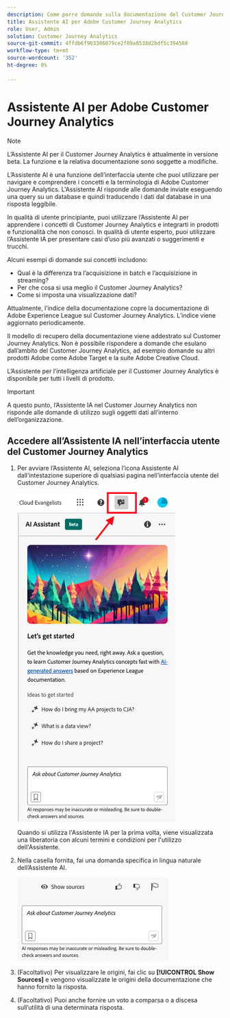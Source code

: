 ```yaml
---
description: Come porre domande sulla documentazione del Customer Journey Analytics
title: Assistente AI per Adobe Customer Journey Analytics
role: User, Admin
solution: Customer Journey Analytics
source-git-commit: 4ffdb6f963386079ce2f09a8538d2bdf5c394588
workflow-type: tm+mt
source-wordcount: '352'
ht-degree: 0%

---
```



# Assistente AI per Adobe Customer Journey Analytics

>[!NOTE]
>
>L’Assistente AI per il Customer Journey Analytics è attualmente in versione beta. La funzione e la relativa documentazione sono soggette a modifiche.

L’Assistente AI è una funzione dell’interfaccia utente che puoi utilizzare per navigare e comprendere i concetti e la terminologia di Adobe Customer Journey Analytics. L&#39;Assistente AI risponde alle domande inviate eseguendo una query su un database e quindi traducendo i dati dal database in una risposta leggibile.

In qualità di utente principiante, puoi utilizzare l’Assistente AI per apprendere i concetti di Customer Journey Analytics e integrarti in prodotti e funzionalità che non conosci. In qualità di utente esperto, puoi utilizzare l’Assistente IA per presentare casi d’uso più avanzati o suggerimenti e trucchi.

Alcuni esempi di domande sui concetti includono:

* Qual è la differenza tra l’acquisizione in batch e l’acquisizione in streaming?
* Per che cosa si usa meglio il Customer Journey Analytics?
* Come si imposta una visualizzazione dati?

Attualmente, l’indice della documentazione copre la documentazione di Adobe Experience League sul Customer Journey Analytics. L’indice viene aggiornato periodicamente.

Il modello di recupero della documentazione viene addestrato sul Customer Journey Analytics. Non è possibile rispondere a domande che esulano dall’ambito del Customer Journey Analytics, ad esempio domande su altri prodotti Adobe come Adobe Target e la suite Adobe Creative Cloud.

L’Assistente per l’intelligenza artificiale per il Customer Journey Analytics è disponibile per tutti i livelli di prodotto.

>[!IMPORTANT]
>
>A questo punto, l’Assistente IA nel Customer Journey Analytics non risponde alle domande di utilizzo sugli oggetti dati all’interno dell’organizzazione.

## Accedere all’Assistente IA nell’interfaccia utente del Customer Journey Analytics

1. Per avviare l’Assistente AI, seleziona l’icona Assistente AI dall’intestazione superiore di qualsiasi pagina nell’interfaccia utente del Customer Journey Analytics.

   ![Icona Assistente AI](assets/ai-asst1.png)

   Quando si utilizza l&#39;Assistente IA per la prima volta, viene visualizzata una liberatoria con alcuni termini e condizioni per l&#39;utilizzo dell&#39;Assistente.

1. Nella casella fornita, fai una domanda specifica in lingua naturale dell’Assistente AI.

   ![Casella domanda](assets/ai-asst2.png)

1. (Facoltativo) Per visualizzare le origini, fai clic su **[!UICONTROL Show Sources]** e vengono visualizzate le origini della documentazione che hanno fornito la risposta.

1. (Facoltativo) Puoi anche fornire un voto a comparsa o a discesa sull’utilità di una determinata risposta.